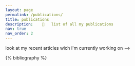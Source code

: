 ```yaml
---
layout: page
permalink: /publications/
title: publications
description: 	📑	list of all my publications
nav: true
nav_order: 2
---
```


<!-- _pages/publications.md -->
<div class="publications">

look at my recent articles wich i'm currently working on -->

{% bibliography %}

</div>
